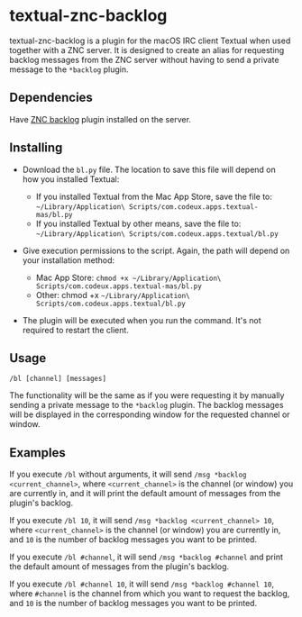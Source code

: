 textual-znc-backlog
===========
textual-znc-backlog is a plugin for the macOS IRC client Textual when used together with a ZNC server.
It is designed to create an alias for requesting backlog messages from the ZNC server without having to send a private message to the `*backlog` plugin.

Dependencies
------------
Have [ZNC backlog](https://wiki.znc.in/Backlog) plugin installed on the server.

Installing
------------
* Download the `bl.py` file. The location to save this file will depend on how you installed Textual:
  * If you installed Textual from the Mac App Store, save the file to: `~/Library/Application\ Scripts/com.codeux.apps.textual-mas/bl.py`
  * If you installed Textual by other means, save the file to: `~/Library/Application\ Scripts/com.codeux.apps.textual/bl.py`

* Give execution permissions to the script. Again, the path will depend on your installation method:
  * Mac App Store: `chmod +x ~/Library/Application\ Scripts/com.codeux.apps.textual-mas/bl.py`
  * Other: chmod +x `~/Library/Application\ Scripts/com.codeux.apps.textual/bl.py`

* The plugin will be executed when you run the command. It's not required to restart the client.

Usage
-----
`/bl [channel] [messages]`

The functionality will be the same as if you were requesting it by manually sending a private message to the `*backlog` plugin. The backlog messages will be displayed in the corresponding window for the requested channel or window.

Examples
-----
If you execute `/bl` without arguments, it will send `/msg *backlog <current_channel>`, where `<current_channel>` is the channel (or window) you are currently in, and it will print the default amount of messages from the plugin's backlog.

If you execute `/bl 10`, it will send `/msg *backlog <current_channel> 10`, where `<current_channel>` is the channel (or window) you are currently in, and `10` is the number of backlog messages you want to be printed.

If you execute `/bl #channel`, it will send `/msg *backlog #channel` and print the default amount of messages from the plugin's backlog.

If you execute `/bl #channel 10`, it will send `/msg *backlog #channel 10`, where `#channel` is the channel from which you want to request the backlog, and `10` is the number of backlog messages you want to be printed.
